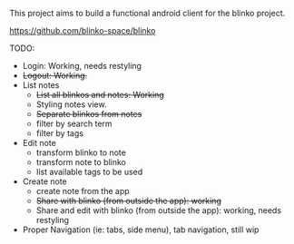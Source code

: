 This project aims to build a functional android client for the blinko project.

https://github.com/blinko-space/blinko

TODO: 
- Login: Working, needs restyling
- ~~Logout: Working.~~
- List notes
  - ~~List all blinkos and notes: Working~~
  - Styling notes view.
  - ~~Separate blinkos from notes~~
  - filter by search term
  - filter by tags
- Edit note
  - transform blinko to note
  - transform note to blinko
  - list available tags to be used
- Create note
  - create note from the app
  - ~~Share with blinko (from outside the app): working~~
  - Share and edit with blinko (from outside the app): working, needs restyling
- Proper Navigation (ie: tabs, side menu), tab navigation, still wip
